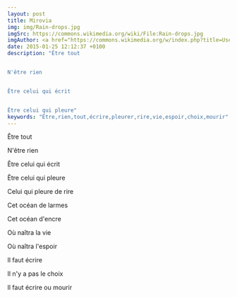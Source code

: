 ```yaml
---
layout: post
title: Mirovia
img: img/Rain-drops.jpg
imgSrc: https://commons.wikimedia.org/wiki/File:Rain-drops.jpg
imgAuthor: <a href="https://commons.wikimedia.org/w/index.php?title=User:Shanujacob&action=edit&redlink=1">Shanujacob</a>
date: 2015-01-25 12:12:37 +0100
description: "Être tout


N'être rien


Être celui qui écrit


Être celui qui pleure"
keywords: "Être,rien,tout,écrire,pleurer,rire,vie,espoir,choix,mourir"
---
```

Être tout

N'être rien

Être celui qui écrit

Être celui qui pleure

Celui qui pleure de rire

Cet océan de larmes

Cet océan d'encre

Où naîtra la vie

Où naîtra l'espoir

Il faut écrire

Il n'y a pas le choix

Il faut écrire ou mourir
